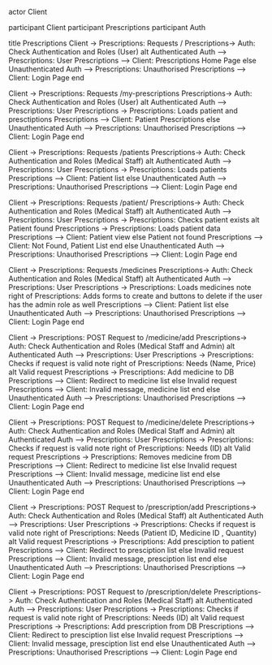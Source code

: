 actor Client

participant Client
participant Prescriptions
participant Auth
    
title Prescriptions
Client -> Prescriptions: Requests /
Prescriptions-> Auth: Check Authentication and Roles (User)
alt Authenticated
Auth --> Prescriptions: User
Prescriptions --> Client: Prescriptions Home Page
else Unauthenticated
Auth --> Prescriptions: Unauthorised
Prescriptions --> Client: Login Page
end

Client -> Prescriptions: Requests /my-prescriptions
Prescriptions-> Auth: Check Authentication and Roles (User)
alt Authenticated
Auth --> Prescriptions: User
Prescriptions -> Prescriptions: Loads patient and presctiptions
Prescriptions --> Client: Patient Prescriptions
else Unauthenticated
Auth --> Prescriptions: Unauthorised
Prescriptions --> Client: Login Page
end

Client -> Prescriptions: Requests /patients
Prescriptions-> Auth: Check Authentication and Roles (Medical Staff)
alt Authenticated
Auth --> Prescriptions: User
Prescriptions -> Prescriptions: Loads patients
Prescriptions --> Client: Patient list
else Unauthenticated
Auth --> Prescriptions: Unauthorised
Prescriptions --> Client: Login Page
end

Client -> Prescriptions: Requests /patient/<id>
Prescriptions-> Auth: Check Authentication and Roles (Medical Staff)
alt Authenticated
Auth --> Prescriptions: User
Prescriptions -> Prescriptions: Checks patient exists
alt Patient found
Prescriptions -> Prescriptions: Loads patient data
Prescriptions --> Client: Patient view
else Patient not found
Prescriptions --> Client: Not Found, Patient List
end
else Unauthenticated
Auth --> Prescriptions: Unauthorised
Prescriptions --> Client: Login Page
end

Client -> Prescriptions: Requests /medicines
Prescriptions-> Auth: Check Authentication and Roles (Medical Staff)
alt Authenticated
Auth --> Prescriptions: User
Prescriptions -> Prescriptions: Loads medicines
note right of Prescriptions: Adds forms to create and buttons to delete if the user has the admin role as well
Prescriptions --> Client: Patient list
else Unauthenticated
Auth --> Prescriptions: Unauthorised
Prescriptions --> Client: Login Page
end

Client -> Prescriptions: POST Request to /medicine/add
Prescriptions-> Auth: Check Authentication and Roles (Medical Staff and Admin)
alt Authenticated
Auth --> Prescriptions: User
Prescriptions -> Prescriptions: Checks if request is valid
note right of Prescriptions: Needs (Name, Price)
alt Valid request
Prescriptions -> Prescriptions: Add medicine to DB
Prescriptions --> Client: Redirect to medicine list
else Invalid request
Prescriptions --> Client: Invalid message, medicine list
end
else Unauthenticated
Auth --> Prescriptions: Unauthorised
Prescriptions --> Client: Login Page
end

Client -> Prescriptions: POST Request to /medicine/delete
Prescriptions-> Auth: Check Authentication and Roles (Medical Staff and Admin)
alt Authenticated
Auth --> Prescriptions: User
Prescriptions -> Prescriptions: Checks if request is valid
note right of Prescriptions: Needs (ID)
alt Valid request
Prescriptions -> Prescriptions: Removes medicine from DB
Prescriptions --> Client: Redirect to medicine list
else Invalid request
Prescriptions --> Client: Invalid message, medicine list
end
else Unauthenticated
Auth --> Prescriptions: Unauthorised
Prescriptions --> Client: Login Page
end

Client -> Prescriptions: POST Request to /prescription/add
Prescriptions-> Auth: Check Authentication and Roles (Medical Staff)
alt Authenticated
Auth --> Prescriptions: User
Prescriptions -> Prescriptions: Checks if request is valid
note right of Prescriptions: Needs (Patient ID, Medicine ID , Quantity)
alt Valid request
Prescriptions -> Prescriptions: Add presciption to patient
Prescriptions --> Client: Redirect to presciption list
else Invalid request
Prescriptions --> Client: Invalid message, presciption list
end
else Unauthenticated
Auth --> Prescriptions: Unauthorised
Prescriptions --> Client: Login Page
end

Client -> Prescriptions: POST Request to /prescription/delete
Prescriptions-> Auth: Check Authentication and Roles (Medical Staff)
alt Authenticated
Auth --> Prescriptions: User
Prescriptions -> Prescriptions: Checks if request is valid
note right of Prescriptions: Needs (ID)
alt Valid request
Prescriptions -> Prescriptions: Add prescription from DB
Prescriptions --> Client: Redirect to presciption list
else Invalid request
Prescriptions --> Client: Invalid message, presciption list
end
else Unauthenticated
Auth --> Prescriptions: Unauthorised
Prescriptions --> Client: Login Page
end
